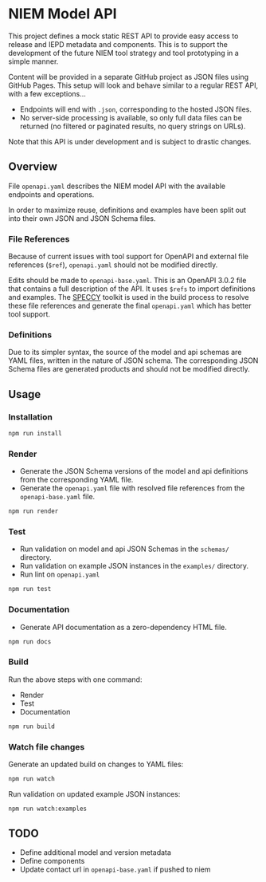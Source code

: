 
# NIEM Model API

This project defines a mock static REST API to provide easy access to release and IEPD metadata and components.  This is to support the development of the future NIEM tool strategy and tool prototyping in a simple manner.

Content will be provided in a separate GitHub project as JSON files using GitHub Pages.  This setup will look and behave similar to a regular REST API, with a few exceptions...

- Endpoints will end with `.json`, corresponding to the hosted JSON files.
- No server-side processing is available, so only full data files can be returned (no filtered or paginated results, no query strings on URLs).

Note that this API is under development and is subject to drastic changes.

## Overview

File `openapi.yaml` describes the NIEM model API with the available endpoints and operations.

In order to maximize reuse, definitions and examples have been split out into their own JSON and JSON Schema files.

### File References

Because of current issues with tool support for OpenAPI and external file references (`$ref`), `openapi.yaml` should not be modified directly.

Edits should be made to `openapi-base.yaml`.  This is an OpenAPI 3.0.2 file that contains a full description of the API.  It uses `$refs` to import definitions and examples.  The [SPECCY](https://speccy.io/) toolkit is used in the build process to resolve these file references and generate the final `openapi.yaml` which has better tool support.

### Definitions

Due to its simpler syntax, the source of the model and api schemas are YAML files, written in the nature of JSON schema.  The corresponding JSON Schema files are generated products and should not be modified directly.

## Usage

### Installation

```sh
npm run install
```

### Render

- Generate the JSON Schema versions of the model and api definitions from the corresponding YAML file.
- Generate the `openapi.yaml` file with resolved file references from the `openapi-base.yaml` file.

```sh
npm run render
```

### Test

- Run validation on model and api JSON Schemas in the `schemas/` directory.
- Run validation on example JSON instances in the `examples/` directory.
- Run lint on `openapi.yaml`

```sh
npm run test
```

### Documentation

- Generate API documentation as a zero-dependency HTML file.

```sh
npm run docs
```

### Build

Run the above steps with one command:

- Render
- Test
- Documentation

```sh
npm run build
```

### Watch file changes

Generate an updated build on changes to YAML files:

```sh
npm run watch
```

Run validation on updated example JSON instances:

```sh
npm run watch:examples
```

## TODO

- Define additional model and version metadata
- Define components
- Update contact url in `openapi-base.yaml` if pushed to niem
